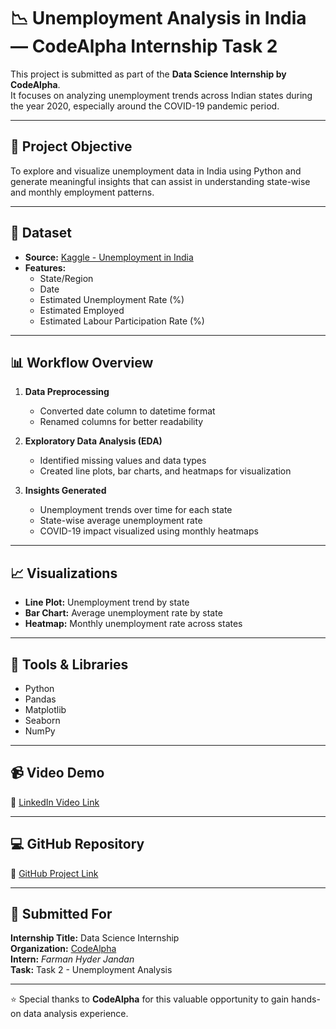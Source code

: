 # 📉 Unemployment Analysis in India — CodeAlpha Internship Task 2

This project is submitted as part of the **Data Science Internship by CodeAlpha**.  
It focuses on analyzing unemployment trends across Indian states during the year 2020, especially around the COVID-19 pandemic period.

---

## 📌 Project Objective

To explore and visualize unemployment data in India using Python and generate meaningful insights that can assist in understanding state-wise and monthly employment patterns.

---

## 📂 Dataset

- **Source:** [Kaggle - Unemployment in India](https://www.kaggle.com/datasets/gokulrajkmv/unemployment-in-india)
- **Features:**
  - State/Region
  - Date
  - Estimated Unemployment Rate (%)
  - Estimated Employed
  - Estimated Labour Participation Rate (%)

---

## 📊 Workflow Overview

1. **Data Preprocessing**
   - Converted date column to datetime format
   - Renamed columns for better readability

2. **Exploratory Data Analysis (EDA)**
   - Identified missing values and data types
   - Created line plots, bar charts, and heatmaps for visualization

3. **Insights Generated**
   - Unemployment trends over time for each state
   - State-wise average unemployment rate
   - COVID-19 impact visualized using monthly heatmaps

---

## 📈 Visualizations

- **Line Plot:** Unemployment trend by state
- **Bar Chart:** Average unemployment rate by state
- **Heatmap:** Monthly unemployment rate across states

---

## 🔧 Tools & Libraries

- Python
- Pandas
- Matplotlib
- Seaborn
- NumPy

---

## 📹 Video Demo

🎥 [LinkedIn Video Link](https://www.linkedin.com/feed/update/urn:li:ugcPost:7340999377248739330/)

---

## 💻 GitHub Repository

🔗 [GitHub Project Link](https://github.com/HyderJd12/CodeAlpha_UnemploymentAnalysis)

---

## 📃 Submitted For

**Internship Title:** Data Science Internship  
**Organization:** [CodeAlpha](https://www.codealpha.tech)  
**Intern:** *Farman Hyder Jandan*  
**Task:** Task 2 - Unemployment Analysis

---

⭐ Special thanks to **CodeAlpha** for this valuable opportunity to gain hands-on data analysis experience.

